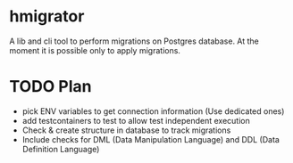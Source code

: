 # hmigrator
A lib and cli tool to perform migrations on Postgres database. At the moment it is possible only to apply migrations.

# TODO Plan
- pick ENV variables to get connection information (Use dedicated ones)
- add testcontainers to test to allow test independent execution
- Check & create structure in database to track migrations
- Include checks for DML (Data Manipulation Language) and DDL (Data Definition Language)
